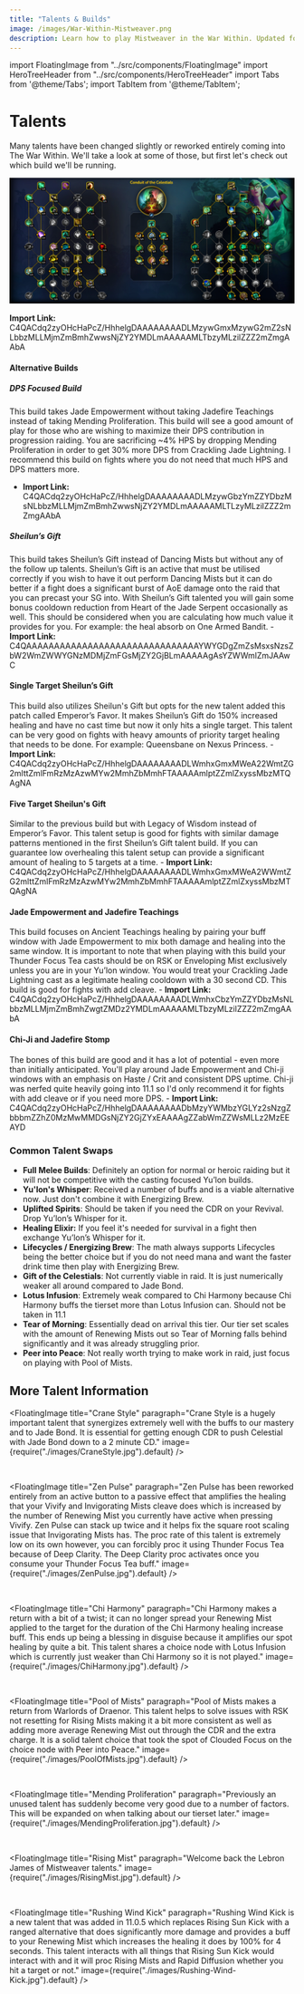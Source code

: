 ```yaml
---
title: "Talents & Builds"
image: /images/War-Within-Mistweaver.png
description: Learn how to play Mistweaver in the War Within. Updated for 11.1.
---
```


import FloatingImage from "../src/components/FloatingImage"
import HeroTreeHeader from "../src/components/HeroTreeHeader"
import Tabs from '@theme/Tabs';
import TabItem from '@theme/TabItem';


# Talents

Many talents have been changed slightly or reworked entirely coming into The War Within. We'll take a look at some of those, but first let's check out which build we'll be running.

![Monk Raid Talents](.\images\MonkBuildRaid111.png)

**Import Link:** C4QACdq2zyOHcHaPcZ/HhhelgDAAAAAAAADLMzywGmxMzywG2mZ2sNLbbzMLLMjmZmBmhZwwsNjZY2YMDLmAAAAAMLTbzyMLzilZZZ2mZmgAAbA

#### Alternative Builds
##### DPS Focused Build

This build takes <WH>Jade Empowerment</WH> without taking Jadefire Teachings instead of taking Mending Proliferation. This build will see a good amount of play for those who are wishing to maximize their DPS contribution in progression raiding. You are sacrificing ~4% HPS by dropping Mending Proliferation in order to get 30% more DPS from Crackling Jade Lightning. I recommend this build on fights where you do not need that much HPS and DPS matters more. 
- **Import Link:** C4QACdq2zyOHcHaPcZ/HhhelgDAAAAAAAADLMzywGbzYmZZYDbzMsNLbbzMLLMjmZmBmhZwwsNjZY2YMDLmAAAAAMLTLzyMLzilZZZ2mZmgAAbA

##### Sheilun’s Gift 

This build takes Sheilun’s Gift instead of Dancing Mists but without any of the follow up talents. Sheilun’s Gift is an active that must be utilised correctly if you wish to have it out perform Dancing Mists but it can do better if a fight does a significant burst of AoE damage onto the raid that you can precast your SG into. With Sheilun’s Gift talented you will gain some bonus cooldown reduction from <WH>Heart of the Jade Serpent</WH> occasionally as well. This should be considered when you are calculating how much value it provides for you. For example: the heal absorb on One Armed Bandit.
    - **Import Link:** C4QAAAAAAAAAAAAAAAAAAAAAAAAAAAAAAAYWYGDgZmZsMsxsNzsZbW2WmZWWYGNzMDMjZmFGsMjZY2GjBLmAAAAAgAsYZWWmlZmJAAwC

#### Single Target Sheilun’s Gift 

This build also utilizes <WH>Sheilun's Gift</WH> but opts for the new talent added this patch called Emperor’s Favor. It makes Sheilun’s Gift do 150% increased healing and have no cast time but now it only hits a single target. This talent can be very good on fights with heavy amounts of priority target healing that needs to be done. For example: Queensbane on Nexus Princess. 
    - **Import Link:** C4QACdq2zyOHcHaPcZ/HhhelgDAAAAAAAADLWmhxGmxMWeA22WmtZG2mlttZmlFmRzMzAzwMYw2MmhZbMmhFTAAAAAmlptZZmlZxyssMbzMTQAgNA

#### Five Target Sheilun's Gift

Similar to the previous build but with Legacy of Wisdom instead of Emperor’s Favor. This talent setup is good for fights with similar damage patterns mentioned in the first Sheilun’s Gift talent build. If you can guarantee low overhealing this talent setup can provide a significant amount of healing to 5 targets at a time. 
    - **Import Link:** C4QACdq2zyOHcHaPcZ/HhhelgDAAAAAAAADLWmhxGmxMWeA2WWmtZG2mlttZmlFmRzMzAzwMYw2MmhZbMmhFTAAAAAmlptZZmlZxyssMbzMTQAgNA

#### Jade Empowerment and Jadefire Teachings

This build focuses on <WH>Ancient Teachings</WH> healing by pairing your buff window with <WH>Jade Empowerment</WH> to mix both damage and healing into the same window. It is important to note that when playing with this build your <WH>Thunder Focus Tea</WH> casts should be on RSK or <WH>Enveloping Mist</WH> exclusively unless you are in your Yu’lon window. You would treat your Crackling Jade Lightning cast as a legitimate healing cooldown with a 30 second CD. This build is good for fights with add cleave. 
    - **Import Link:** C4QACdq2zyOHcHaPcZ/HhhelgDAAAAAAAADLWmhxCbzYmZZYDbzMsNLbbzMLLMjmZmBmhZwgtZMDz2YMDLmAAAAAMLTbzyMLzilZZZ2mZmgAAbA

#### Chi-Ji and Jadefire Stomp 

The bones of this build are good and it has a lot of potential - even more than initially anticipated. You'll play around <WH>Jade Empowerment</WH> and <WH>Chi-ji</WH> windows with an emphasis on Haste / Crit and consistent DPS uptime. <WH>Chi-ji</WH> was nerfed quite heavily going into 11.1 so I'd only recommend it for fights with add cleave or if you need more DPS.
    - **Import Link:** C4QACdq2zyOHcHaPcZ/HhhelgDAAAAAAAADbMzyYWMbzYGLYz2sNzgZbbbmZZhZ0MzMwMMDGsNjZY2GjZYxEAAAAgZZabWmZZWsMLLz2MzEEAYD


### Common Talent Swaps

- **Full Melee Builds**: Definitely an option for normal or heroic raiding but it will not be competitive with the casting focused Yu’lon builds. 
- **<WH>Yu'lon's Whisper</WH>**: Received a number of buffs and is a viable alternative now. Just don't combine it with <WH>Energizing Brew</WH>.
- **<WH>Uplifted Spirits</WH>**: Should be taken if you need the CDR on your <WH>Revival</WH>. Drop Yu’lon’s Whisper for it. 
- **<WH>Healing Elixir</WH>:** If you feel it's needed for survival in a fight then exchange Yu’lon’s Whisper for it. 
- **<WH>Lifecycles</WH> / <WH>Energizing Brew</WH>**: The math always supports <WH>Lifecycles</WH> being the better choice but if you do not need mana and want the faster drink time then play with <WH>Energizing Brew</WH>. 
- **<WH>Gift of the Celestials</WH>**: Not currently viable in raid. It is just numerically weaker all around compared to <WH>Jade Bond</WH>. 
- **<WH>Lotus Infusion</WH>**: Extremely weak compared to <WH>Chi Harmony</WH> because <WH>Chi Harmony</WH> buffs the tierset more than <WH>Lotus Infusion</WH> can. Should not be taken in 11.1
- **<WH>Tear of Morning</WH>**: Essentially dead on arrival this tier. Our tier set scales with the amount of <WH>Renewing Mist</WH>s out so <WH>Tear of Morning</WH> falls behind significantly and it was already struggling prior.
- **<WH>Peer into Peace</WH>**: Not really worth trying to make work in raid, just focus on playing with Pool of Mists. 

## More Talent Information

<FloatingImage title="Crane Style" paragraph="Crane Style is a hugely important talent that synergizes extremely well with the buffs to our mastery and to Jade Bond. It is essential for getting enough CDR to push Celestial with Jade Bond down to a 2 minute CD." image={require("./images/CraneStyle.jpg").default} />

&nbsp;

<FloatingImage title="Zen Pulse" paragraph="Zen Pulse has been reworked entirely from an active button to a passive effect that amplifies the healing that your Vivify and Invigorating Mists cleave does which is increased by the number of Renewing Mist you currently have active when pressing Vivify. Zen Pulse can stack up twice and it helps fix the square root scaling issue that Invigorating Mists has. The proc rate of this talent is extremely low on its own however, you can forcibly proc it using Thunder Focus Tea because of Deep Clarity. The Deep Clarity proc activates once you consume your Thunder Focus Tea buff." image={require("./images/ZenPulse.jpg").default} />

&nbsp;

<FloatingImage title="Chi Harmony" paragraph="Chi Harmony makes a return with a bit of a twist; it can no longer spread your Renewing Mist applied to the target for the duration of the Chi Harmony healing increase buff. This ends up being a blessing in disguise because it amplifies our spot healing by quite a bit. This talent shares a choice node with Lotus Infusion which is currently just weaker than Chi Harmony so it is not played." image={require("./images/ChiHarmony.jpg").default} />

&nbsp;

<FloatingImage title="Pool of Mists" paragraph="Pool of Mists makes a return from Warlords of Draenor. This talent helps to solve issues with RSK not resetting for Rising Mists making it a bit more consistent as well as adding more average Renewing Mist out through the CDR and the extra charge. It is a solid talent choice that took the spot of Clouded Focus on the choice node with Peer into Peace." image={require("./images/PoolOfMists.jpg").default} />

&nbsp;

<FloatingImage title="Mending Proliferation" paragraph="Previously an unused talent has suddenly become very good due to a number of factors. This will be expanded on when talking about our tierset later." image={require("./images/MendingProliferation.jpg").default} />

&nbsp;

<FloatingImage title="Rising Mist" paragraph="Welcome back the Lebron James of Mistweaver talents." image={require("./images/RisingMist.jpg").default} />

&nbsp;

<FloatingImage title="Rushing Wind Kick" paragraph="Rushing Wind Kick is a new talent that was added in 11.0.5 which replaces Rising Sun Kick with a ranged alternative that does significantly more damage and provides a buff to your Renewing Mist which increases the healing it does by 100% for 4 seconds. This talent interacts with all things that Rising Sun Kick would interact with and it will proc Rising Mists and Rapid Diffusion whether you hit a target or not." image={require("./images/Rushing-Wind-Kick.jpg").default} />


